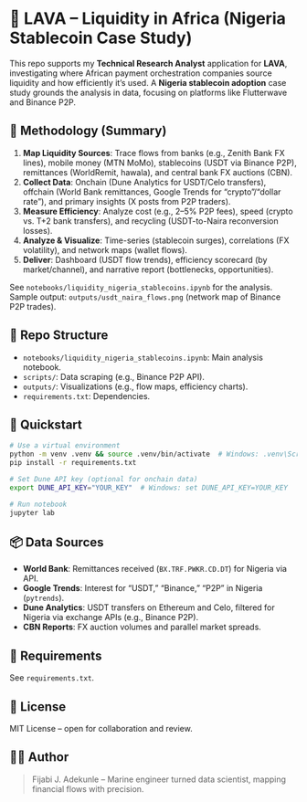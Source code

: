 # 🌋 LAVA – Liquidity in Africa (Nigeria Stablecoin Case Study)

This repo supports my **Technical Research Analyst** application for **LAVA**, investigating where African payment orchestration companies source liquidity and how efficiently it’s used. A **Nigeria stablecoin adoption** case study grounds the analysis in data, focusing on platforms like Flutterwave and Binance P2P.

## 🧭 Methodology (Summary)
1. **Map Liquidity Sources**: Trace flows from banks (e.g., Zenith Bank FX lines), mobile money (MTN MoMo), stablecoins (USDT via Binance P2P), remittances (WorldRemit, hawala), and central bank FX auctions (CBN).  
2. **Collect Data**: Onchain (Dune Analytics for USDT/Celo transfers), offchain (World Bank remittances, Google Trends for “crypto”/“dollar rate”), and primary insights (X posts from P2P traders).  
3. **Measure Efficiency**: Analyze cost (e.g., 2–5% P2P fees), speed (crypto vs. T+2 bank transfers), and recycling (USDT-to-Naira reconversion losses).  
4. **Analyze & Visualize**: Time-series (stablecoin surges), correlations (FX volatility), and network maps (wallet flows).  
5. **Deliver**: Dashboard (USDT flow trends), efficiency scorecard (by market/channel), and narrative report (bottlenecks, opportunities).

See `notebooks/liquidity_nigeria_stablecoins.ipynb` for the analysis. Sample output: `outputs/usdt_naira_flows.png` (network map of Binance P2P trades).

## 📂 Repo Structure
- `notebooks/liquidity_nigeria_stablecoins.ipynb`: Main analysis notebook.
- `scripts/`: Data scraping (e.g., Binance P2P API).
- `outputs/`: Visualizations (e.g., flow maps, efficiency charts).
- `requirements.txt`: Dependencies.

## 🚀 Quickstart
```bash
# Use a virtual environment
python -m venv .venv && source .venv/bin/activate  # Windows: .venv\Scripts\activate
pip install -r requirements.txt

# Set Dune API key (optional for onchain data)
export DUNE_API_KEY="YOUR_KEY"  # Windows: set DUNE_API_KEY=YOUR_KEY

# Run notebook
jupyter lab
```

## 📦 Data Sources
- **World Bank**: Remittances received (`BX.TRF.PWKR.CD.DT`) for Nigeria via API.  
- **Google Trends**: Interest for “USDT,” “Binance,” “P2P” in Nigeria (`pytrends`).  
- **Dune Analytics**: USDT transfers on Ethereum and Celo, filtered for Nigeria via exchange APIs (e.g., Binance P2P).  
- **CBN Reports**: FX auction volumes and parallel market spreads.

## 🧰 Requirements
See `requirements.txt`.

## 📜 License
MIT License – open for collaboration and review.

## 🧑‍💻 Author
> Fijabi J. Adekunle – Marine engineer turned data scientist, mapping financial flows with precision.